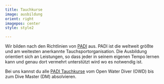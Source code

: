```yaml
---
title: Tauchkurse
image: ausbildung
orient: right
imagepos: center
style: style2

---
```

Wir bilden nach den Richtlinien von [PADI](http://www.padi.com/) aus. PADI ist die weltweit größte und am weitesten anerkannte Tauchsportorganisation. Die Ausbildung orientiert sich an Leistungen, so dass jeder in seinem eigenen Tempo lernen kann und genau dort vermehrt unterstützt wird wo es notwendig ist.

Bei uns kannst du alle [PADI Tauchkurse](https://www.padi.com/de/kurse) vom Open Water Diver (OWD) bis zum Dive Master (DM) absolvieren.
